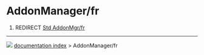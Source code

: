 # AddonManager/fr
1.  REDIRECT [Std AddonMgr/fr](Std_AddonMgr/fr.md)



---
![](images/Right_arrow.png) [documentation index](../README.md) > AddonManager/fr
